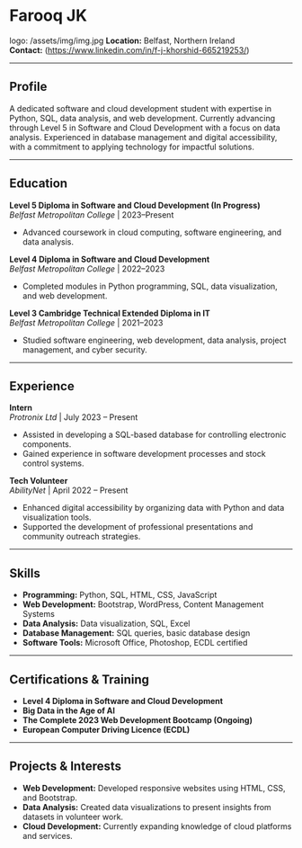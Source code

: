 # Farooq JK
logo: /assets/img/img.jpg
**Location:** Belfast, Northern Ireland  
**Contact:** (https://www.linkedin.com/in/f-j-khorshid-665219253/)

---

## Profile

A dedicated software and cloud development student with expertise in Python, SQL, data analysis, and web development. 
Currently advancing through Level 5 in Software and Cloud Development with a focus on data analysis. 
Experienced in database management and digital accessibility, with a 
commitment to applying technology for impactful solutions.

---

## Education

**Level 5 Diploma in Software and Cloud Development (In Progress)**  
*Belfast Metropolitan College* | 2023–Present  
- Advanced coursework in cloud computing, software engineering, and data analysis.

**Level 4 Diploma in Software and Cloud Development**  
*Belfast Metropolitan College* | 2022–2023  
- Completed modules in Python programming, SQL, data visualization, and web development.

**Level 3 Cambridge Technical Extended Diploma in IT**  
*Belfast Metropolitan College* | 2021–2023  
- Studied software engineering, web development, data analysis, project management, and cyber security.

---

## Experience

**Intern**  
*Protronix Ltd* | July 2023 – Present  
- Assisted in developing a SQL-based database for controlling electronic components.
- Gained experience in software development processes and stock control systems.

**Tech Volunteer**  
*AbilityNet* | April 2022 – Present  
- Enhanced digital accessibility by organizing data with Python and data visualization tools.
- Supported the development of professional presentations and community outreach strategies.

---

## Skills

- **Programming:** Python, SQL, HTML, CSS, JavaScript
- **Web Development:** Bootstrap, WordPress, Content Management Systems
- **Data Analysis:** Data visualization, SQL, Excel
- **Database Management:** SQL queries, basic database design
- **Software Tools:** Microsoft Office, Photoshop, ECDL certified

---

## Certifications & Training

- **Level 4 Diploma in Software and Cloud Development**
- **Big Data in the Age of AI**
- **The Complete 2023 Web Development Bootcamp (Ongoing)**
- **European Computer Driving Licence (ECDL)**

---

## Projects & Interests

- **Web Development:** Developed responsive websites using HTML, CSS, and Bootstrap.
- **Data Analysis:** Created data visualizations to present insights from datasets in volunteer work.
- **Cloud Development:** Currently expanding knowledge of cloud platforms and services.

